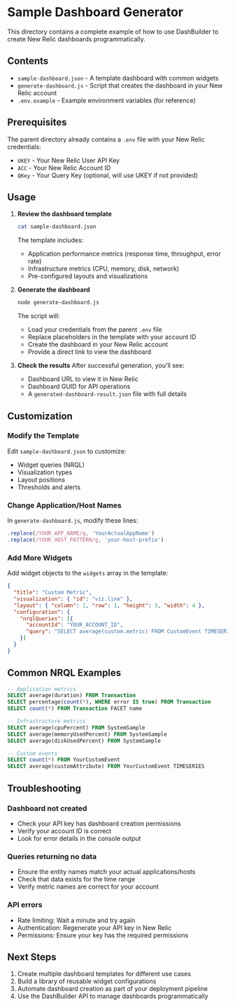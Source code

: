 # Sample Dashboard Generator

This directory contains a complete example of how to use DashBuilder to create New Relic dashboards programmatically.

## Contents

- `sample-dashboard.json` - A template dashboard with common widgets
- `generate-dashboard.js` - Script that creates the dashboard in your New Relic account
- `.env.example` - Example environment variables (for reference)

## Prerequisites

The parent directory already contains a `.env` file with your New Relic credentials:
- `UKEY` - Your New Relic User API Key
- `ACC` - Your New Relic Account ID
- `QKey` - Your Query Key (optional, will use UKEY if not provided)

## Usage

1. **Review the dashboard template**
   ```bash
   cat sample-dashboard.json
   ```
   The template includes:
   - Application performance metrics (response time, throughput, error rate)
   - Infrastructure metrics (CPU, memory, disk, network)
   - Pre-configured layouts and visualizations

2. **Generate the dashboard**
   ```bash
   node generate-dashboard.js
   ```
   
   The script will:
   - Load your credentials from the parent `.env` file
   - Replace placeholders in the template with your account ID
   - Create the dashboard in your New Relic account
   - Provide a direct link to view the dashboard

3. **Check the results**
   After successful generation, you'll see:
   - Dashboard URL to view it in New Relic
   - Dashboard GUID for API operations
   - A `generated-dashboard-result.json` file with full details

## Customization

### Modify the Template

Edit `sample-dashboard.json` to customize:
- Widget queries (NRQL)
- Visualization types
- Layout positions
- Thresholds and alerts

### Change Application/Host Names

In `generate-dashboard.js`, modify these lines:
```javascript
.replace(/YOUR_APP_NAME/g, 'YourActualAppName')
.replace(/YOUR_HOST_PATTERN/g, 'your-host-prefix')
```

### Add More Widgets

Add widget objects to the `widgets` array in the template:
```json
{
  "title": "Custom Metric",
  "visualization": { "id": "viz.line" },
  "layout": { "column": 1, "row": 1, "height": 3, "width": 4 },
  "configuration": {
    "nrqlQueries": [{
      "accountId": "YOUR_ACCOUNT_ID",
      "query": "SELECT average(custom.metric) FROM CustomEvent TIMESERIES"
    }]
  }
}
```

## Common NRQL Examples

```sql
-- Application metrics
SELECT average(duration) FROM Transaction
SELECT percentage(count(*), WHERE error IS true) FROM Transaction
SELECT count(*) FROM Transaction FACET name

-- Infrastructure metrics
SELECT average(cpuPercent) FROM SystemSample
SELECT average(memoryUsedPercent) FROM SystemSample
SELECT average(diskUsedPercent) FROM SystemSample

-- Custom events
SELECT count(*) FROM YourCustomEvent
SELECT average(customAttribute) FROM YourCustomEvent TIMESERIES
```

## Troubleshooting

### Dashboard not created
- Check your API key has dashboard creation permissions
- Verify your account ID is correct
- Look for error details in the console output

### Queries returning no data
- Ensure the entity names match your actual applications/hosts
- Check that data exists for the time range
- Verify metric names are correct for your account

### API errors
- Rate limiting: Wait a minute and try again
- Authentication: Regenerate your API key in New Relic
- Permissions: Ensure your key has the required permissions

## Next Steps

1. Create multiple dashboard templates for different use cases
2. Build a library of reusable widget configurations
3. Automate dashboard creation as part of your deployment pipeline
4. Use the DashBuilder API to manage dashboards programmatically
